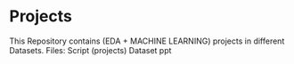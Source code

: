 # Projects

This Repository contains (EDA + MACHINE LEARNING) projects in different Datasets. 
Files: Script (projects)
       Dataset
       ppt
      
